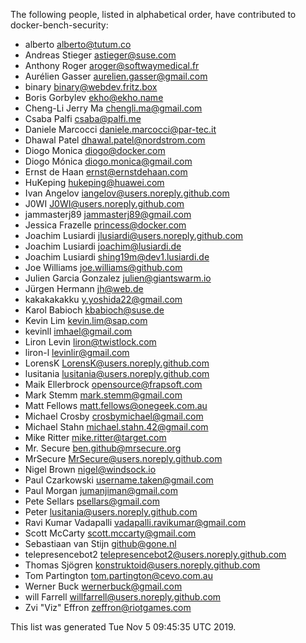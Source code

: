 The following people, listed in alphabetical order, have contributed to
docker-bench-security:

- alberto <alberto@tutum.co>
- Andreas Stieger <astieger@suse.com>
- Anthony Roger <aroger@softwaymedical.fr>
- Aurélien Gasser <aurelien.gasser@gmail.com>
- binary <binary@webdev.fritz.box>
- Boris Gorbylev <ekho@ekho.name>
- Cheng-Li Jerry Ma <chengli.ma@gmail.com>
- Csaba Palfi <csaba@palfi.me>
- Daniele Marcocci <daniele.marcocci@par-tec.it>
- Dhawal Patel <dhawal.patel@nordstrom.com>
- Diogo Monica <diogo@docker.com>
- Diogo Mónica <diogo.monica@gmail.com>
- Ernst de Haan <ernst@ernstdehaan.com>
- HuKeping <hukeping@huawei.com>
- Ivan Angelov <iangelov@users.noreply.github.com>
- J0WI <J0WI@users.noreply.github.com>
- jammasterj89 <jammasterj89@gmail.com>
- Jessica Frazelle <princess@docker.com>
- Joachim Lusiardi <jlusiardi@users.noreply.github.com>
- Joachim Lusiardi <joachim@lusiardi.de>
- Joachim Lusiardi <shing19m@dev1.lusiardi.de>
- Joe Williams <joe.williams@github.com>
- Julien Garcia Gonzalez <julien@giantswarm.io>
- Jürgen Hermann <jh@web.de>
- kakakakakku <y.yoshida22@gmail.com>
- Karol Babioch <kbabioch@suse.de>
- Kevin Lim <kevin.lim@sap.com>
- kevinll <imhael@gmail.com>
- Liron Levin <liron@twistlock.com>
- liron-l <levinlir@gmail.com>
- LorensK <LorensK@users.noreply.github.com>
- lusitania <lusitania@users.noreply.github.com>
- Maik Ellerbrock <opensource@frapsoft.com>
- Mark Stemm <mark.stemm@gmail.com>
- Matt Fellows <matt.fellows@onegeek.com.au>
- Michael Crosby <crosbymichael@gmail.com>
- Michael Stahn <michael.stahn.42@gmail.com>
- Mike Ritter <mike.ritter@target.com>
- Mr. Secure <ben.github@mrsecure.org>
- MrSecure <MrSecure@users.noreply.github.com>
- Nigel Brown <nigel@windsock.io>
- Paul Czarkowski <username.taken@gmail.com>
- Paul Morgan <jumanjiman@gmail.com>
- Pete Sellars <psellars@gmail.com>
- Peter <lusitania@users.noreply.github.com>
- Ravi Kumar Vadapalli <vadapalli.ravikumar@gmail.com>
- Scott McCarty <scott.mccarty@gmail.com>
- Sebastiaan van Stijn <github@gone.nl>
- telepresencebot2 <telepresencebot2@users.noreply.github.com>
- Thomas Sjögren <konstruktoid@users.noreply.github.com>
- Tom Partington <tom.partington@cevo.com.au>
- Werner Buck <wernerbuck@gmail.com>
- will Farrell <willfarrell@users.noreply.github.com>
- Zvi "Viz" Effron <zeffron@riotgames.com>

This list was generated Tue Nov 5 09:45:35 UTC 2019.
